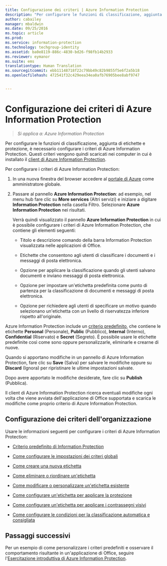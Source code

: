 ```yaml
---
title: Configurazione dei criteri | Azure Information Protection
description: "Per configurare le funzioni di classificazione, aggiunta di etichette e protezione, è necessario configurare i criteri di Azure Information Protection."
author: cabailey
manager: mbaldwin
ms.date: 09/25/2016
ms.topic: article
ms.prod: 
ms.service: information-protection
ms.technology: techgroup-identity
ms.assetid: ba0e8119-886c-4830-bd26-f98fb14b2933
ms.reviewer: eymanor
ms.suite: ems
translationtype: Human Translation
ms.sourcegitcommit: ebb11148718f22c79bb49c82b9855f5e6f2a5b18
ms.openlocfilehash: 472541f32c429eea34ea0afb76905bee8abf9747


---
```


# Configurazione dei criteri di Azure Information Protection

>*Si applica a: Azure Information Protection*

Per configurare le funzioni di classificazione, aggiunta di etichette e protezione, è necessario configurare i criteri di Azure Information Protection. Questi criteri vengono quindi scaricati nei computer in cui è installato il [client di Azure Information Protection](https://www.microsoft.com/en-us/download/details.aspx?id=53018).

Per configurare i criteri di Azure Information Protection:

1. In una nuova finestra del browser accedere al [portale di Azure](https://portal.azure.com) come amministratore globale.

2. Passare al pannello **Azure Information Protection**: ad esempio, nel menu hub fare clic su **More services** (Altri servizi) e iniziare a digitare **Information Protection** nella casella Filtro. Selezionare **Azure Information Protection** nei risultati. 

    Verrà quindi visualizzato il pannello **Azure Information Protection** in cui è possibile configurare i criteri di Azure Information Protection, che contiene gli elementi seguenti:

    - Titolo e descrizione comando della barra Information Protection visualizzata nelle applicazioni di Office.

    - Etichette che consentono agli utenti di classificare i documenti e i messaggi di posta elettronica.

    - Opzione per applicare la classificazione quando gli utenti salvano documenti e inviano messaggi di posta elettronica.

    - Opzione per impostare un'etichetta predefinita come punto di partenza per la classificazione di documenti e messaggi di posta elettronica.

    - Opzione per richiedere agli utenti di specificare un motivo quando selezionano un'etichetta con un livello di riservatezza inferiore rispetto all'originale.


Azure Information Protection include un [criterio predefinito](configure-policy-default.md), che contiene le etichette **Personal** (Personale), **Public** (Pubblico), **Internal** (Interno), **Confidential** (Riservato) e **Secret** (Segreto). È possibile usare le etichette predefinite così come sono oppure personalizzarle, eliminarle e crearne di nuove.

Quando si apportano modifiche in un pannello di Azure Information Protection, fare clic su **Save** (Salva) per salvare le modifiche oppure su **Discard** (Ignora) per ripristinare le ultime impostazioni salvate. 

Dopo avere apportato le modifiche desiderate, fare clic su **Publish** (Pubblica). 

Il client di Azure Information Protection ricerca eventuali modifiche ogni volta che viene avviata dell'applicazione di Office supportata e scarica le modifiche come proprio criterio di Azure Information Protection.

## Configurazione dei criteri dell'organizzazione

Usare le informazioni seguenti per configurare i criteri di Azure Information Protection:

- [Criterio predefinito di Information Protection](configure-policy-default.md)

- [Come configurare le impostazioni dei criteri globali](configure-policy-settings.md)

- [Come creare una nuova etichetta](configure-policy-new-label.md)

- [Come eliminare o riordinare un'etichetta](configure-policy-delete-reorder.md)

- [Come modificare o personalizzare un'etichetta esistente](configure-policy-change-label.md)

- [Come configurare un'etichetta per applicare la protezione](configure-policy-protection.md)

- [Come configurare un'etichetta per applicare i contrassegni visivi](configure-policy-markings.md)

- [Come configurare le condizioni per la classificazione automatica e consigliata](configure-policy-classification.md)

## Passaggi successivi

Per un esempio di come personalizzare i criteri predefiniti e osservare il comportamento risultante in un'applicazione di Office, seguire l'[Esercitazione introduttiva di Azure Information Protection](../get-started/infoprotect-quick-start-tutorial.md).




<!--HONumber=Sep16_HO4-->


